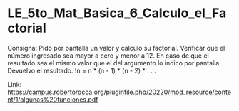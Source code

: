 # LE_5to_Mat_Basica_6_Calculo_el_Factorial
 
Consigna:
    Pido por pantalla un valor y calculo su factorial.
	Verificar que el número ingresado sea mayor a cero y menor a 12.
	En caso de que el resultado sea el mismo valor que el del argumento lo indico por pantalla.
	Devuelvo el resultado.
	!n = n * (n - 1) * (n - 2) * . . . 

Link: https://campus.robertorocca.org/pluginfile.php/20220/mod_resource/content/1/algunas%20funciones.pdf
